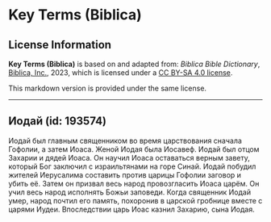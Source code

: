 # Key Terms (Biblica)

## License Information

**Key Terms (Biblica)** is based on and adapted from: _Biblica Bible Dictionary_, [Biblica, Inc.](https://www.biblica.com/), 2023, which is licensed under a [CC BY-SA 4.0 license](https://creativecommons.org/licenses/by-sa/4.0/legalcode.en).

This markdown version is provided under the same license.



--------------------------------

## Иодай (id: 193574)

Иодай был главным священником во время царствования сначала Гофолии, а затем Иоаса. Женой Иодая была Иосавеф. Иодай был отцом Захарии и дядей Иоаса. Он научил Иоаса оставаться верным завету, который Бог заключил с израильтянами на горе Синай. Иодай побудил жителей Иерусалима составить против царицы Гофолии заговор и убить её. Затем он призвал весь народ провозгласить Иоаса царём. Он учил весь народ исполнять Божьи заповеди. Когда священник Иодай умер, народ почтил его память, похоронив в царской гробнице вместе с царями Иудеи. Впоследствии царь Иоас казнил Захарию, сына Иодая.


